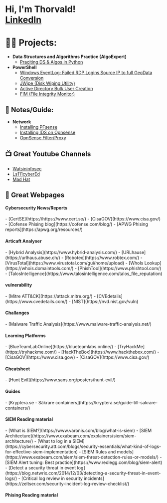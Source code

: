 <h1>Hi, I'm Thorvald! <br/><a href="https://www.linkedin.com/in/thorvald-g-808b98b0/">LinkedIn</a></h1>

<h1>👨‍💻 Projects:</h1>

- <b>Data Structures and Algorithms Practice (AlgoExpert)</b>
  - [Praciting DS & Algos in Python](https://github.com/joshmadakor1/Algorithms-Practice)
- <b>PowerShell</b>
  - [Windows EventLog: Failed RDP Logins Source IP to full GeoData Conversion](https://github.com/joshmadakor1/Sentinel-Lab)
  - [JWipe (Disk Wiping Utility)](https://github.com/joshmadakor1/Jwipe.PowerShell)
  - [Active Directory Bulk User Creation](https://github.com/joshmadakor1/AD_PS)
  - [FIM (File Integrity Monitor)](https://github.com/joshmadakor1/PowerShell-Integrity-FIM)


<h2>📄 Notes/Guide:</h2>

- <b>Network</b>
  - [Installing PFsense](https://github.com/tg222eu/PFsenseInstallation/tree/main)
  - [Installing IDS on Opnsense](https://github.com/tg222eu/OpnsenseSuricata/tree/main)
  - [OpnSense Filter/Proxy](https://github.com/tg222eu/OpnSenseProxy)
<h2>📺 Great Youtube Channels</h2>

- [Watsininfosec](https://www.youtube.com/@WatsonInfosec)
- [Ls111cyberEd](https://www.youtube.com/@ls111cyberEd)
- [Mad Hat](https://www.youtube.com/@madhatistaken)

<h2>🔗 Great Webpages</h2>

<h4>Cybersecurity News/Reports</h4>
- [CertSE](https://https://www.cert.se/)
- [CisaGOV](https://www.cisa.gov/)
- [Cofense Phising blog](https://cofense.com/blog/)
- [APWG Phising reports](https://apwg.org/resources/)

  <h4>Articaft Analyser</h4>
- [Hybrid Analysis](https://www.hybrid-analysis.com/)
- [URLhause](https://urlhaus.abuse.ch/)
- [Robotex](https://www.robtex.com/)
- [VirusTotal](https://www.virustotal.com/gui/home/upload)
- [WhoIs Lookup](https://whois.domaintools.com/)
- [PhishTool](https://www.phishtool.com/)
- [TalosIntelligence](https://www.talosintelligence.com/talos_file_reputation)

  <h4>vulnerability</h4>
- [Mitre ATT&CK](https://attack.mitre.org/)
- [CVEdetails](https://www.cvedetails.com/)
- [NIST](https://nvd.nist.gov/vuln)

  <h4>Challanges</h4>
- [Malware Traffic Analysis](https://www.malware-traffic-analysis.net/)

<h4>Learning Platforms</h4>
- [BlueTeamLabOnline](https://blueteamlabs.online/)
- [TryHackMe](https://tryhackme.com/)
- [HackTheBox](https://www.hackthebox.com/)
- [CisaGOV](https://www.cisa.gov/)
- [CisaGOV](https://www.cisa.gov/)

  <h4>Cheatsheet</h4>
- [Hunt Evil](https://www.sans.org/posters/hunt-evil/)

<h4>Guides</h4>
- [Kryptera.se - Säkrare containers](https://kryptera.se/guide-till-sakrare-containers/)

<h4>SIEM Reading material</h4>
- [What is SIEM?](https://www.varonis.com/blog/what-is-siem)
- [SIEM Architecture](https://www.exabeam.com/explainers/siem/siem-architecture/)
- [What to log in a SIEM](https://cybersecurity.att.com/blogs/security-essentials/what-kind-of-logs-for-effective-siem-implementation)
- [SIEM Rules and models](https://www.exabeam.com/siem/siem-threat-detection-rules-or-models/)
- [SIEM Alert tuning: Best practice](https://www.redlegg.com/blog/siem-alert)
- [Detect a security threat in event log](https://blog.netwrix.com/2014/12/03/detecting-a-security-threat-in-event-logs/)
- [Critical log review in security incidents](https://zeltser.com/security-incident-log-review-checklist/)

<h4>Phising Reading material</h4>
